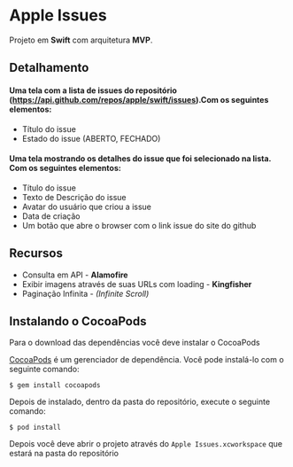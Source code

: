 # Apple Issues

Projeto em **Swift** com arquitetura **MVP**.

## Detalhamento
#### Uma tela com a lista de issues do repositório (https://api.github.com/repos/apple/swift/issues).Com os seguintes elementos:
- Título do issue
- Estado do issue (ABERTO, FECHADO)

#### Uma tela mostrando os detalhes do issue que foi selecionado na lista. Com os seguintes elementos:
- Título do issue
- Texto de Descrição do issue
- Avatar do usuário que criou a issue
- Data de criação
- Um botão que abre o browser com o link issue do site do github

## Recursos

 - Consulta em API - **Alamofire**
 - Exibir imagens através de suas URLs com loading - **Kingfisher**
 - Paginação Infinita - *(Infinite Scroll)*

## Instalando o CocoaPods

Para o download das dependências você deve instalar o CocoaPods

[CocoaPods](http://cocoapods.org/) é um gerenciador de dependência. Você pode instalá-lo com o seguinte comando:

    $ gem install cocoapods
Depois de instalado, dentro da pasta do repositório, execute o seguinte comando:

    $ pod install
Depois você deve abrir o projeto através do `Apple Issues.xcworkspace` que estará na pasta do repositório
